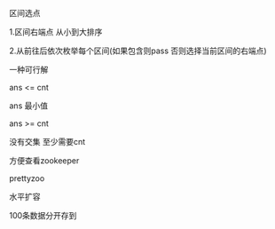 





区间选点





1.区间右端点 从小到大排序

2.从前往后依次枚举每个区间(如果包含则pass 否则选择当前区间的右端点)



一种可行解

ans <= cnt

ans 最小值





ans >= cnt

没有交集 至少需要cnt







方便查看zookeeper

prettyzoo



水平扩容

100条数据分开存到